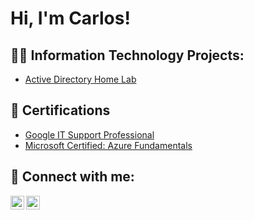 <h1>Hi, I'm Carlos! 

<h2>👨‍💻 Information Technology Projects:</h2>

  - [Active Directory Home Lab](https://github.com/MaciasCarlos/ActiveDirectoryLab)
  

<h2> 📄 Certifications </h2>

- [Google IT Support Professional](https://www.credly.com/badges/d8b9d350-0e1d-4712-aec4-f4b7a4400e6f/linked_in_profile)
- [Microsoft Certified: Azure Fundamentals](https://learn.microsoft.com/api/credentials/share/en-us/CarlosMacias-0015/BEAD08FE8113CB47?sharingId)

<h2> 🤳 Connect with me:</h2>

[<img align="left" alt="CarlosMacias | LinkedIn" width="22px" src="https://cdn.jsdelivr.net/npm/simple-icons@v3/icons/linkedin.svg" />][linkedin]
[<img align="left" alt="CarlosMacias | Gmail" width="22px" src="https://cdn.jsdelivr.net/npm/simple-icons@3.13.0/icons/gmail.svg" />][Gmail]

[linkedin]: https://linkedin.com/in/macias-carlos
[gmail]: mailto:carlos15mcs@gmail.com
<!--

Here are some ideas to get you started:

- 🔭 I’m currently working on ...
- 🌱 I’m currently learning ...
- 👯 I’m looking to collaborate on ...
- 🤔 I’m looking for help with ...
- 💬 Ask me about ...
- 📫 How to reach me: ...
- ⚡ Fun fact: ...
-->
